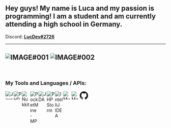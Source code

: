 ## Hey guys! My name is Luca and my passion is programming! I am a student and am currently attending a high school in Germany. ##

Discord: <b>[LucDev#2726](https://discord.bio/p/LucDev)</b>

---
![IMAGE#001](https://github-readme-stats.vercel.app/api/top-langs/?username=LucDevOffical&hide=shell&bg_color=20,e96443,904e95&title_color=fff&text_color=fff)
![IMAGE#002](https://github-readme-stats.vercel.app/api?username=LucDevOffical&hide=prs&count_private=true&show_icons=true&bg_color=30,e96443,904e95&title_color=fff&text_color=fff)
---
<br />

### My Tools and Languages / APIs:

[<img align="left" alt="Java" width="26px" height="26px" src="https://www.ispirer.net/images/java-logo.png" />](https://www.java.com/)
[<img align="left" alt="PHP" width="26px" height="26px" src="https://upload.wikimedia.org/wikipedia/commons/thumb/2/27/PHP-logo.svg/1024px-PHP-logo.svg.png" />](https://php.net)
[<img align="left" alt="Nukkit" width="26px" src="https://cloudburstmc.org/styles/brivium/stylium/tellurium/xenforo/logo.png" />](https://cloudburstmc.org)
[<img align="left" alt="PocketMine-MP" width="26px" src="https://images-eu.ssl-images-amazon.com/images/I/41vtkBOXeCL.png" />](https://pmmp.io)
[<img align="left" alt="JDA" width="26px" src="https://avatars0.githubusercontent.com/u/26359291?s=200&v=4" />](https://github.com/DV8FromTheWorld/JDA)
[<img align="left" alt="PHPStorm" width="26px" src="https://upload.wikimedia.org/wikipedia/commons/d/d0/Phpstorm.png" />](https://www.jetbrains.com/phpstorm/)
[<img align="left" alt="IntelliJ IDEA" width="26px" src="https://upload.wikimedia.org/wikipedia/commons/thumb/d/d5/IntelliJ_IDEA_Logo.svg/600px-IntelliJ_IDEA_Logo.svg.png" />](https://www.jetbrains.com/idea/)
[<img align="left" alt="MySQL" width="26px" height="26px" src="https://upload.wikimedia.org/wikipedia/de/d/dd/MySQL_logo.svg" />](https://www.mysql.com/)
[<img align="left" alt="MongoDB" width="26px" height="26px" src="https://upload.wikimedia.org/wikipedia/commons/9/93/MongoDB_Logo.svg" />](https://www.mongodb.com)
[<img align="left" alt="GitHub" width="26px" src="https://raw.githubusercontent.com/github/explore/78df643247d429f6cc873026c0622819ad797942/topics/github/github.png" />](https://github.com)

<br />
<!--
**LucDevOffical/LucDevOffical** is a ✨ _special_ ✨ repository because its `README.md` (this file) appears on your GitHub profile.

Here are some ideas to get you started:

- 🔭 I’m currently working on ...
- 🌱 I’m currently learning ...
- 👯 I’m looking to collaborate on ...
- 🤔 I’m looking for help with ...
- 💬 Ask me about ...
- 📫 How to reach me: ...
- 😄 Pronouns: ...
- ⚡ Fun fact: ...
-->
